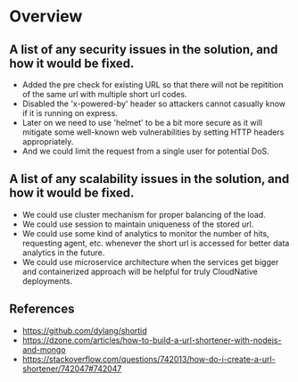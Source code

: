 # Overview

## A list of any security issues in the solution, and how it would be fixed.
* Added the pre check for existing URL so that there will not be repitition of the same url with multiple short url codes.
* Disabled the 'x-powered-by' header so attackers cannot casually know if it is running on express.
* Later on we need to use 'helmet' to be a bit more secure as it will mitigate some well-known web vulnerabilities by setting HTTP headers appropriately.
* And we could limit the request from a single user for potential DoS.
## A list of any scalability issues in the solution, and how it would be fixed.
* We could use cluster mechanism for proper balancing of the load.
* We could use session to maintain uniqueness of the stored url.
* We could use some kind of analytics to monitor the number of hits, requesting agent, etc. whenever the short url is accessed for better data analytics in the future.
* We could use microservice architecture when the services get bigger and containerized approach will be helpful for truly CloudNative deployments.

## References
* https://github.com/dylang/shortid
* https://dzone.com/articles/how-to-build-a-url-shortener-with-nodejs-and-mongo
* https://stackoverflow.com/questions/742013/how-do-i-create-a-url-shortener/742047#742047